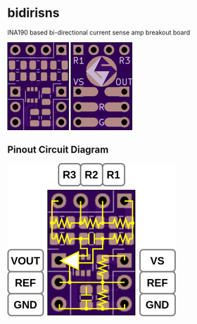 # bidirisns
INA190 based bi-directional current sense amp breakout board

![top](img/isns-top.png)
![bottom](img/isns-bot.png)

## Pinout Circuit Diagram
![Pinout circuit diagram](img/bidirisns.drawio.png)

